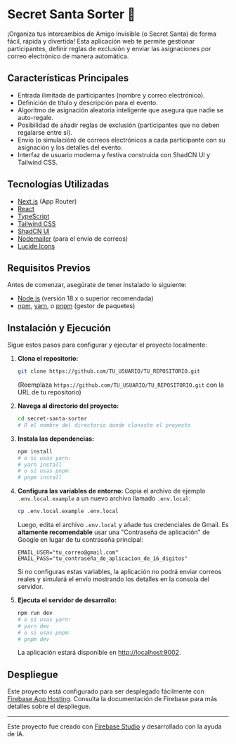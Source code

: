 # Secret Santa Sorter 🎁

¡Organiza tus intercambios de Amigo Invisible (o Secret Santa) de forma fácil, rápida y divertida! Esta aplicación web te permite gestionar participantes, definir reglas de exclusión y enviar las asignaciones por correo electrónico de manera automática.

## Características Principales

*   Entrada ilimitada de participantes (nombre y correo electrónico).
*   Definición de título y descripción para el evento.
*   Algoritmo de asignación aleatoria inteligente que asegura que nadie se auto-regale.
*   Posibilidad de añadir reglas de exclusión (participantes que no deben regalarse entre sí).
*   Envío (o simulación) de correos electrónicos a cada participante con su asignación y los detalles del evento.
*   Interfaz de usuario moderna y festiva construida con ShadCN UI y Tailwind CSS.

## Tecnologías Utilizadas

*   [Next.js](https://nextjs.org/) (App Router)
*   [React](https://react.dev/)
*   [TypeScript](https://www.typescriptlang.org/)
*   [Tailwind CSS](https://tailwindcss.com/)
*   [ShadCN UI](https://ui.shadcn.com/)
*   [Nodemailer](https://nodemailer.com/) (para el envío de correos)
*   [Lucide Icons](https://lucide.dev/)

## Requisitos Previos

Antes de comenzar, asegúrate de tener instalado lo siguiente:

*   [Node.js](https://nodejs.org/) (versión 18.x o superior recomendada)
*   [npm](https://www.npmjs.com/), [yarn](https://yarnpkg.com/), o [pnpm](https://pnpm.io/) (gestor de paquetes)

## Instalación y Ejecución

Sigue estos pasos para configurar y ejecutar el proyecto localmente:

1.  **Clona el repositorio:**
    ```bash
    git clone https://github.com/TU_USUARIO/TU_REPOSITORIO.git
    ```
    (Reemplaza `https://github.com/TU_USUARIO/TU_REPOSITORIO.git` con la URL de tu repositorio)

2.  **Navega al directorio del proyecto:**
    ```bash
    cd secret-santa-sorter 
    # O el nombre del directorio donde clonaste el proyecto
    ```

3.  **Instala las dependencias:**
    ```bash
    npm install
    # o si usas yarn:
    # yarn install
    # o si usas pnpm:
    # pnpm install
    ```

4.  **Configura las variables de entorno:**
    Copia el archivo de ejemplo `.env.local.example` a un nuevo archivo llamado `.env.local`:
    ```bash
    cp .env.local.example .env.local
    ```
    Luego, edita el archivo `.env.local` y añade tus credenciales de Gmail. Es **altamente recomendable** usar una "Contraseña de aplicación" de Google en lugar de tu contraseña principal:
    ```env
    EMAIL_USER="tu_correo@gmail.com"
    EMAIL_PASS="tu_contraseña_de_aplicacion_de_16_digitos"
    ```
    Si no configuras estas variables, la aplicación no podrá enviar correos reales y simulará el envío mostrando los detalles en la consola del servidor.

5.  **Ejecuta el servidor de desarrollo:**
    ```bash
    npm run dev
    # o si usas yarn:
    # yarn dev
    # o si usas pnpm:
    # pnpm dev
    ```
    La aplicación estará disponible en [http://localhost:9002](http://localhost:9002).

## Despliegue

Este proyecto está configurado para ser desplegado fácilmente con [Firebase App Hosting](https://firebase.google.com/docs/hosting). Consulta la documentación de Firebase para más detalles sobre el despliegue.

---

Este proyecto fue creado con [Firebase Studio](https://firebase.google.com/studio) y desarrollado con la ayuda de IA.
